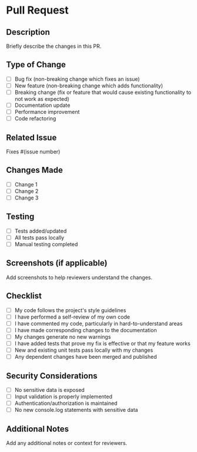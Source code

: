 # Pull Request

## Description
Briefly describe the changes in this PR.

## Type of Change
- [ ] Bug fix (non-breaking change which fixes an issue)
- [ ] New feature (non-breaking change which adds functionality)
- [ ] Breaking change (fix or feature that would cause existing functionality to not work as expected)
- [ ] Documentation update
- [ ] Performance improvement
- [ ] Code refactoring

## Related Issue
Fixes #(issue number)

## Changes Made
- [ ] Change 1
- [ ] Change 2
- [ ] Change 3

## Testing
- [ ] Tests added/updated
- [ ] All tests pass locally
- [ ] Manual testing completed

## Screenshots (if applicable)
Add screenshots to help reviewers understand the changes.

## Checklist
- [ ] My code follows the project's style guidelines
- [ ] I have performed a self-review of my own code
- [ ] I have commented my code, particularly in hard-to-understand areas
- [ ] I have made corresponding changes to the documentation
- [ ] My changes generate no new warnings
- [ ] I have added tests that prove my fix is effective or that my feature works
- [ ] New and existing unit tests pass locally with my changes
- [ ] Any dependent changes have been merged and published

## Security Considerations
- [ ] No sensitive data is exposed
- [ ] Input validation is properly implemented
- [ ] Authentication/authorization is maintained
- [ ] No new console.log statements with sensitive data

## Additional Notes
Add any additional notes or context for reviewers.